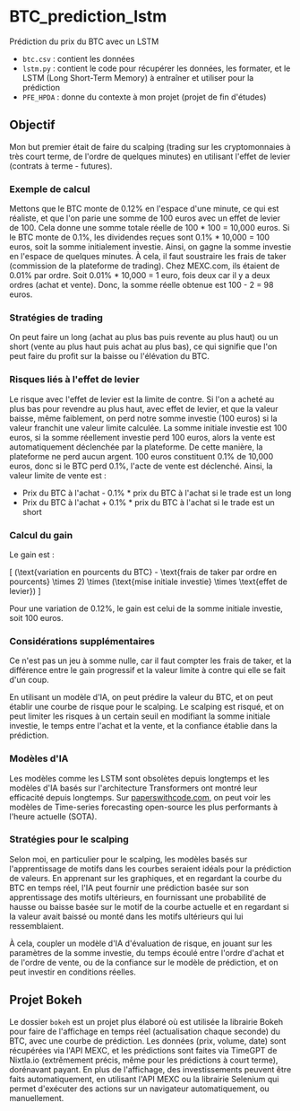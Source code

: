 # BTC_prediction_lstm

Prédiction du prix du BTC avec un LSTM

- `btc.csv` : contient les données
- `lstm.py` : contient le code pour récupérer les données, les formater, et le LSTM (Long Short-Term Memory) à entraîner et utiliser pour la prédiction
- `PFE_HPDA` : donne du contexte à mon projet (projet de fin d'études)

## Objectif

Mon but premier était de faire du scalping (trading sur les cryptomonnaies à très court terme, de l'ordre de quelques minutes) en utilisant l'effet de levier (contrats à terme - futures).

### Exemple de calcul

Mettons que le BTC monte de 0.12% en l'espace d'une minute, ce qui est réaliste, et que l'on parie une somme de 100 euros avec un effet de levier de 100. Cela donne une somme totale réelle de 100 * 100 = 10,000 euros. Si le BTC monte de 0.1%, les dividendes reçues sont 0.1% * 10,000 = 100 euros, soit la somme initialement investie. Ainsi, on gagne la somme investie en l'espace de quelques minutes. À cela, il faut soustraire les frais de taker (commission de la plateforme de trading). Chez MEXC.com, ils étaient de 0.01% par ordre. Soit 0.01% * 10,000 = 1 euro, fois deux car il y a deux ordres (achat et vente). Donc, la somme réelle obtenue est 100 - 2 = 98 euros.

### Stratégies de trading

On peut faire un long (achat au plus bas puis revente au plus haut) ou un short (vente au plus haut puis achat au plus bas), ce qui signifie que l'on peut faire du profit sur la baisse ou l'élévation du BTC.

### Risques liés à l'effet de levier

Le risque avec l'effet de levier est la limite de contre. Si l'on a acheté au plus bas pour revendre au plus haut, avec effet de levier, et que la valeur baisse, même faiblement, on perd notre somme investie (100 euros) si la valeur franchit une valeur limite calculée. La somme initiale investie est 100 euros, si la somme réellement investie perd 100 euros, alors la vente est automatiquement déclenchée par la plateforme. De cette manière, la plateforme ne perd aucun argent. 100 euros constituent 0.1% de 10,000 euros, donc si le BTC perd 0.1%, l'acte de vente est déclenché. Ainsi, la valeur limite de vente est :

- Prix du BTC à l'achat - 0.1% * prix du BTC à l'achat si le trade est un long
- Prix du BTC à l'achat + 0.1% * prix du BTC à l'achat si le trade est un short

### Calcul du gain

Le gain est :

\[
(\text{variation en pourcents du BTC} - \text{frais de taker par ordre en pourcents} \times 2) \times (\text{mise initiale investie} \times \text{effet de levier})
\]

Pour une variation de 0.12%, le gain est celui de la somme initiale investie, soit 100 euros.

### Considérations supplémentaires

Ce n'est pas un jeu à somme nulle, car il faut compter les frais de taker, et la différence entre le gain progressif et la valeur limite à contre qui elle se fait d'un coup.

En utilisant un modèle d'IA, on peut prédire la valeur du BTC, et on peut établir une courbe de risque pour le scalping. Le scalping est risqué, et on peut limiter les risques à un certain seuil en modifiant la somme initiale investie, le temps entre l'achat et la vente, et la confiance établie dans la prédiction.

### Modèles d'IA

Les modèles comme les LSTM sont obsolètes depuis longtemps et les modèles d'IA basés sur l'architecture Transformers ont montré leur efficacité depuis longtemps. Sur [paperswithcode.com](https://paperswithcode.com/task/time-series-forecasting), on peut voir les modèles de Time-series forecasting open-source les plus performants à l'heure actuelle (SOTA).

### Stratégies pour le scalping

Selon moi, en particulier pour le scalping, les modèles basés sur l'apprentissage de motifs dans les courbes seraient idéals pour la prédiction de valeurs. En apprenant sur les graphiques, et en regardant la courbe du BTC en temps réel, l'IA peut fournir une prédiction basée sur son apprentissage des motifs ultérieurs, en fournissant une probabilité de hausse ou baisse basée sur le motif de la courbe actuelle et en regardant si la valeur avait baissé ou monté dans les motifs ultérieurs qui lui ressemblaient.

À cela, coupler un modèle d'IA d'évaluation de risque, en jouant sur les paramètres de la somme investie, du temps écoulé entre l'ordre d'achat et de l'ordre de vente, ou de la confiance sur le modèle de prédiction, et on peut investir en conditions réelles.

## Projet Bokeh

Le dossier `bokeh` est un projet plus élaboré où est utilisée la librairie Bokeh pour faire de l'affichage en temps réel (actualisation chaque seconde) du BTC, avec une courbe de prédiction. Les données (prix, volume, date) sont récupérées via l'API MEXC, et les prédictions sont faites via TimeGPT de Nixtla.io (extrêmement précis, même pour les prédictions à court terme), dorénavant payant. En plus de l'affichage, des investissements peuvent être faits automatiquement, en utilisant l'API MEXC ou la librairie Selenium qui permet d'exécuter des actions sur un navigateur automatiquement, ou manuellement.
